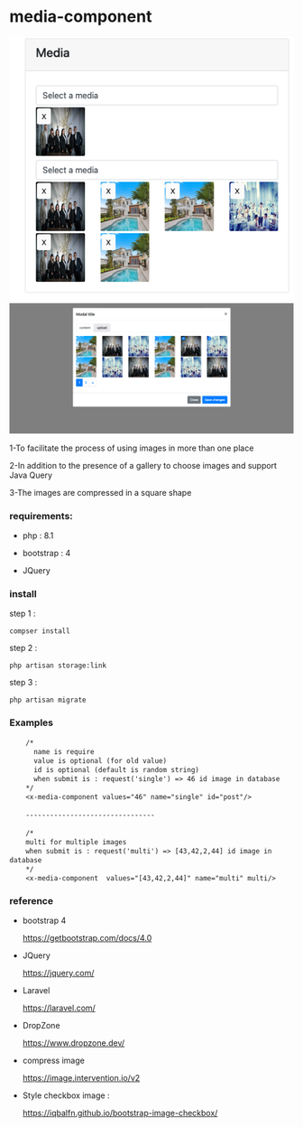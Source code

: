 # media-component

<img src="public/readme/1.png" width="549">
<img src="public/readme/2.png" width="549">

1-To facilitate the process of using images in more than one place

2-In addition to the presence of a gallery to choose images and support Java Query

3-The images are compressed in a square shape

### requirements:

- php : 8.1

- bootstrap :  4

- JQuery

### install

step 1 :

    compser install

step 2 :

    php artisan storage:link

step 3 :

    php artisan migrate

### Examples

        /*
          name is require
          value is optional (for old value)
          id is optional (default is random string)
          when submit is : request('single') => 46 id image in database
        */       
        <x-media-component values="46" name="single" id="post"/>

        --------------------------------

        /*
        multi for multiple images
        when submit is : request('multi') => [43,42,2,44] id image in database
        */
        <x-media-component  values="[43,42,2,44]" name="multi" multi/>

### reference

- bootstrap 4

  https://getbootstrap.com/docs/4.0
- JQuery

  https://jquery.com/
- Laravel

  https://laravel.com/
- DropZone

  https://www.dropzone.dev/
- compress image

  https://image.intervention.io/v2
- Style checkbox image :

  https://iqbalfn.github.io/bootstrap-image-checkbox/

